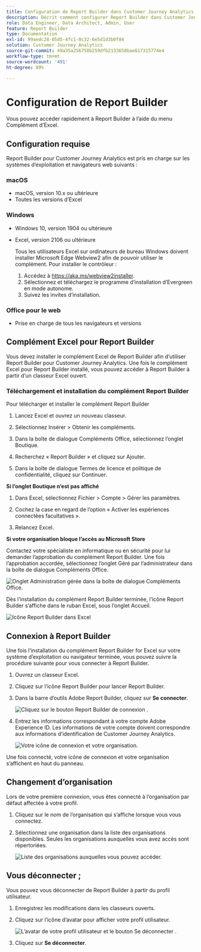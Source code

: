 ```yaml
---
title: Configuration de Report Builder dans Customer Journey Analytics
description: Décrit comment configurer Report Builder dans Customer Journey Analytics
role: Data Engineer, Data Architect, Admin, User
feature: Report Builder
type: Documentation
exl-id: 99aedc28-05d5-4fc1-8c32-6e5d1d3b0f84
solution: Customer Journey Analytics
source-git-commit: 49a35a256758b259dfb2133658bae617315774e4
workflow-type: tm+mt
source-wordcount: '491'
ht-degree: 89%

---
```


# Configuration de Report Builder

Vous pouvez accéder rapidement à Report Builder à lʼaide du menu Complément dʼExcel.

## Configuration requise

Report Builder pour Customer Journey Analytics est pris en charge sur les systèmes dʼexploitation et navigateurs web suivants :

### macOS

- macOS, version 10.x ou ultérieure
- Toutes les versions dʼExcel

### Windows

- Windows 10, version 1904 ou ultérieure
- Excel, version 2106 ou ultérieure

  Tous les utilisateurs Excel sur ordinateurs de bureau Windows doivent installer Microsoft Edge Webview2 afin de pouvoir utiliser le complément. Pour installer le contrôleur :

   1. Accédez à <https://aka.ms/webview2installer>.
   1. Sélectionnez et téléchargez le programme dʼinstallation dʼEvergreen en mode autonome.
   1. Suivez les invites dʼinstallation.

### Office pour le web

- Prise en charge de tous les navigateurs et versions


## Complément Excel pour Report Builder

Vous devez installer le complément Excel de Report Builder afin d’utiliser Report Builder pour Customer Journey Analytics. Une fois le complément Excel pour Report Builder installé, vous pouvez accéder à Report Builder à partir dʼun classeur Excel ouvert.

### Téléchargement et installation du complément Report Builder

Pour télécharger et installer le complément Report Builder

1. Lancez Excel et ouvrez un nouveau classeur.

1. Sélectionnez Insérer > Obtenir les compléments.

1. Dans la boîte de dialogue Compléments Office, sélectionnez lʼonglet Boutique.

1. Recherchez « Report Builder » et cliquez sur Ajouter.

1. Dans la boîte de dialogue Termes de licence et politique de confidentialité, cliquez sur Continuer.

**Si lʼonglet Boutique nʼest pas affiché**

1. Dans Excel, sélectionnez Fichier > Compte > Gérer les paramètres.

1. Cochez la case en regard de l’option « Activer les expériences connectées facultatives ».

1. Relancez Excel.

**Si votre organisation bloque lʼaccès au Microsoft Store**

Contactez votre spécialiste en informatique ou en sécurité pour lui demander lʼapprobation du complément Report Builder. Une fois lʼapprobation accordée, sélectionnez lʼonglet Géré par lʼadministrateur dans la boîte de dialogue Compléments Office.

![Onglet Administration gérée dans la boîte de dialogue Compléments Office.](./assets/image1.png)

Dès lʼinstallation du complément Report Builder terminée, lʼicône Report Builder sʼaffiche dans le ruban Excel, sous lʼonglet Accueil.

![Icône Report Builder dans Excel](./assets/rb_app_icon.png)

## Connexion à Report Builder

Une fois lʼinstallation du complément Report Builder for Excel sur votre système dʼexploitation ou navigateur terminée, vous pouvez suivre la procédure suivante pour vous connecter à Report Builder.

1. Ouvrez un classeur Excel.

1. Cliquez sur lʼicône Report Builder pour lancer Report Builder.

1. Dans la barre dʼoutils Adobe Report Builder, cliquez sur **Se connecter**.

   ![Cliquez sur le bouton Report Builder de connexion .](./assets/rb_login.png)

1. Entrez les informations correspondant à votre compte Adobe Experience ID. Les informations de votre compte doivent correspondre aux informations dʼidentification de Customer Journey Analytics.

   ![Votre icône de connexion et votre organisation.](./assets/image4.png)

Une fois connecté, votre icône de connexion et votre organisation sʼaffichent en haut du panneau.

## Changement dʼorganisation

Lors de votre première connexion, vous êtes connecté à lʼorganisation par défaut affectée à votre profil.

1. Cliquez sur le nom de lʼorganisation qui sʼaffiche lorsque vous vous connectez.

1. Sélectionnez une organisation dans la liste des organisations disponibles. Seules les organisations auxquelles vous avez accès sont répertoriées.

   ![Liste des organisations auxquelles vous pouvez accéder.](./assets/image5.png)

## Vous déconnecter ;

Vous pouvez vous déconnecter de Report Builder à partir du profil utilisateur.

1. Enregistrez les modifications dans les classeurs ouverts.

1. Cliquez sur lʼicône dʼavatar pour afficher votre profil utilisateur.

   ![L’avatar de votre profil utilisateur et le bouton Se déconnecter .](./assets/image6.png)

1. Cliquez sur **Se déconnecter**.
